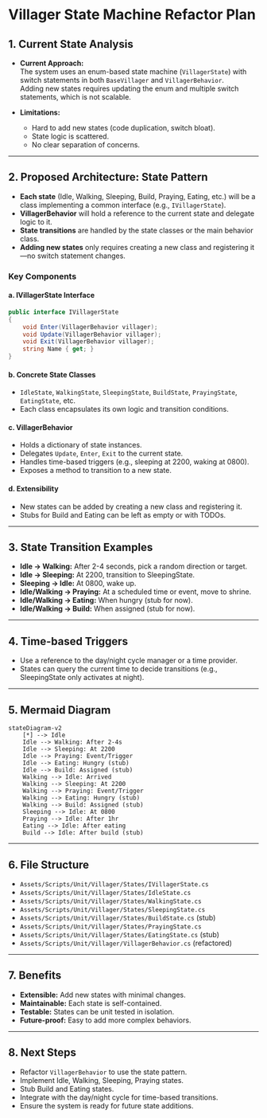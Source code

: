 # Villager State Machine Refactor Plan

## 1. Current State Analysis

- **Current Approach:**  
  The system uses an enum-based state machine (`VillagerState`) with switch statements in both `BaseVillager` and `VillagerBehavior`.  
  Adding new states requires updating the enum and multiple switch statements, which is not scalable.

- **Limitations:**  
  - Hard to add new states (code duplication, switch bloat).
  - State logic is scattered.
  - No clear separation of concerns.

---

## 2. Proposed Architecture: State Pattern

- **Each state** (Idle, Walking, Sleeping, Build, Praying, Eating, etc.) will be a class implementing a common interface (e.g., `IVillagerState`).
- **VillagerBehavior** will hold a reference to the current state and delegate logic to it.
- **State transitions** are handled by the state classes or the main behavior class.
- **Adding new states** only requires creating a new class and registering it—no switch statement changes.

### Key Components

#### a. IVillagerState Interface

```csharp
public interface IVillagerState
{
    void Enter(VillagerBehavior villager);
    void Update(VillagerBehavior villager);
    void Exit(VillagerBehavior villager);
    string Name { get; }
}
```

#### b. Concrete State Classes

- `IdleState`, `WalkingState`, `SleepingState`, `BuildState`, `PrayingState`, `EatingState`, etc.
- Each class encapsulates its own logic and transition conditions.

#### c. VillagerBehavior

- Holds a dictionary of state instances.
- Delegates `Update`, `Enter`, `Exit` to the current state.
- Handles time-based triggers (e.g., sleeping at 2200, waking at 0800).
- Exposes a method to transition to a new state.

#### d. Extensibility

- New states can be added by creating a new class and registering it.
- Stubs for Build and Eating can be left as empty or with TODOs.

---

## 3. State Transition Examples

- **Idle → Walking:** After 2-4 seconds, pick a random direction or target.
- **Idle → Sleeping:** At 2200, transition to SleepingState.
- **Sleeping → Idle:** At 0800, wake up.
- **Idle/Walking → Praying:** At a scheduled time or event, move to shrine.
- **Idle/Walking → Eating:** When hungry (stub for now).
- **Idle/Walking → Build:** When assigned (stub for now).

---

## 4. Time-based Triggers

- Use a reference to the day/night cycle manager or a time provider.
- States can query the current time to decide transitions (e.g., SleepingState only activates at night).

---

## 5. Mermaid Diagram

```mermaid
stateDiagram-v2
    [*] --> Idle
    Idle --> Walking: After 2-4s
    Idle --> Sleeping: At 2200
    Idle --> Praying: Event/Trigger
    Idle --> Eating: Hungry (stub)
    Idle --> Build: Assigned (stub)
    Walking --> Idle: Arrived
    Walking --> Sleeping: At 2200
    Walking --> Praying: Event/Trigger
    Walking --> Eating: Hungry (stub)
    Walking --> Build: Assigned (stub)
    Sleeping --> Idle: At 0800
    Praying --> Idle: After 1hr
    Eating --> Idle: After eating
    Build --> Idle: After build (stub)
```

---

## 6. File Structure

- `Assets/Scripts/Unit/Villager/States/IVillagerState.cs`
- `Assets/Scripts/Unit/Villager/States/IdleState.cs`
- `Assets/Scripts/Unit/Villager/States/WalkingState.cs`
- `Assets/Scripts/Unit/Villager/States/SleepingState.cs`
- `Assets/Scripts/Unit/Villager/States/BuildState.cs` (stub)
- `Assets/Scripts/Unit/Villager/States/PrayingState.cs`
- `Assets/Scripts/Unit/Villager/States/EatingState.cs` (stub)
- `Assets/Scripts/Unit/Villager/VillagerBehavior.cs` (refactored)

---

## 7. Benefits

- **Extensible:** Add new states with minimal changes.
- **Maintainable:** Each state is self-contained.
- **Testable:** States can be unit tested in isolation.
- **Future-proof:** Easy to add more complex behaviors.

---

## 8. Next Steps

- Refactor `VillagerBehavior` to use the state pattern.
- Implement Idle, Walking, Sleeping, Praying states.
- Stub Build and Eating states.
- Integrate with the day/night cycle for time-based transitions.
- Ensure the system is ready for future state additions.